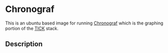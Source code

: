 # Chronograf

This is an ubuntu based image for running [Chronograf](https://docs.influxdata.com/chronograf/v0.10/) which is the graphing portion of the [TICK](https://influxdata.com/time-series-platform/) stack.

## Description
